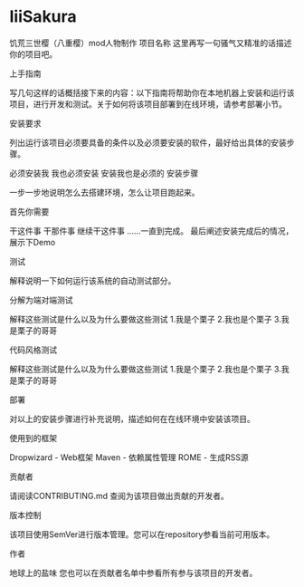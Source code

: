# IiiSakura
饥荒三世樱（八重樱）mod人物制作
项目名称
这里再写一句骚气又精准的话描述你的项目吧。

上手指南

写几句这样的话概括接下来的内容：以下指南将帮助你在本地机器上安装和运行该项目，进行开发和测试。关于如何将该项目部署到在线环境，请参考部署小节。

安装要求

列出运行该项目必须要具备的条件以及必须要安装的软件，最好给出具体的安装步骤。

必须安装我
我也必须安装
安装我也是必须的
安装步骤

一步一步地说明怎么去搭建环境，怎么让项目跑起来。

首先你需要

干这件事
干那件事
继续干这件事
......一直到完成。
最后阐述安装完成后的情况，展示下Demo

测试

解释说明一下如何运行该系统的自动测试部分。

分解为端对端测试

解释这些测试是什么以及为什么要做这些测试
1.我是个栗子
2.我也是个栗子
3.我是栗子的哥哥

代码风格测试

解释这些测试是什么以及为什么要做这些测试
1.我是个栗子
2.我也是个栗子
3.我是栗子的哥哥

部署

对以上的安装步骤进行补充说明，描述如何在在线环境中安装该项目。

使用到的框架

Dropwizard - Web框架
Maven - 依赖属性管理
ROME - 生成RSS源

贡献者

请阅读CONTRIBUTING.md 查阅为该项目做出贡献的开发者。

版本控制

该项目使用SemVer进行版本管理。您可以在repository参看当前可用版本。

作者

地球上的盐味
您也可以在贡献者名单中参看所有参与该项目的开发者。
